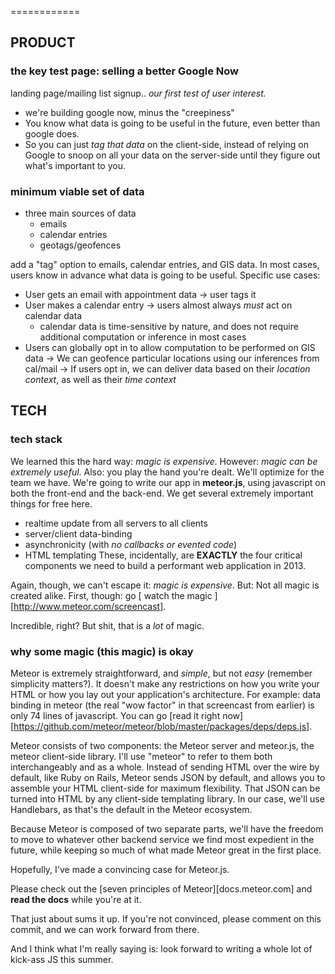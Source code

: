============

## PRODUCT
### the key test page: selling a better Google Now 
landing page/mailing list signup.. *our first test of user interest.*


- we're building google now, minus the "creepiness"
- You know what data is going to be useful in the future, even better than
  google does. 
- So you can just *tag that data* on the client-side, instead of relying on 
  Google to snoop on all your data on the server-side until they figure out 
  what's important to you.

### minimum viable set of data

- three main sources of data
  - emails
  - calendar entries
  - geotags/geofences

add a "tag" option to emails, calendar entries, and GIS data.
In most cases, users know in advance what data is going to be useful.
Specific use cases:

- User gets an email with appointment data -> user tags it 
- User makes a calendar entry -> users almost always *must* act on calendar data
    - calendar data is time-sensitive by nature, and does not require
      additional computation or inference in most cases
- Users can globally opt in to allow computation to be performed on GIS data
    -> We can geofence particular locations using our inferences from cal/mail
    -> If users opt in, we can deliver data based on their _location context_, 
    as well as their _time context_

## TECH
### tech stack
We learned this the hard way: _magic is expensive_. 
However: _magic can be extremely useful_.
Also: you play the hand you're dealt. 
We'll optimize for the team we have.
We're going to write our app in **meteor.js**, using javascript on both the
front-end and the back-end.
We get several extremely important things for free here.
- realtime update from all servers to all clients
- server/client data-binding
- asynchronicity (with _no callbacks or evented code_)
- HTML templating
These, incidentally, are **EXACTLY** the four critical components we need to
build a performant web application in 2013.

Again, though, we can't escape it: _magic is expensive_. 
But: Not all magic is created alike. 
First, though: go [ watch the magic ][http://www.meteor.com/screencast].

Incredible, right? But shit, that is a _lot_ of magic.

### why some magic (this magic) is okay
Meteor is extremely straightforward, and _simple_, but not _easy_ (remember
simplicity matters?). It doesn't make any restrictions on how
you write your HTML or how you lay out your application's architecture.
For example: data binding in meteor (the real "wow factor" in that screencast
from earlier) is only 74 lines of javascript.
You can go [read it right
now][https://github.com/meteor/meteor/blob/master/packages/deps/deps.js].


Meteor consists of two components: the Meteor server and meteor.js, the meteor
client-side library. I'll use "meteor" to refer to them both interchangeably
and as a whole.
Instead of sending HTML over the wire by default, like Ruby on Rails, Meteor
sends JSON by default, and allows you to assemble your HTML client-side for
maximum flexibility.
That JSON can be turned into HTML by any client-side templating library. In our
case, we'll use Handlebars, as that's the default in the Meteor ecosystem.

Because Meteor is composed of two separate parts, we'll have the freedom to
move to whatever other backend service we find most expedient in the future,
while keeping so much of what made Meteor great in the first place.

Hopefully, I've made a convincing case for Meteor.js.

Please check out the [seven principles of Meteor][docs.meteor.com] and **read
the docs** while you're at it. 

That just about sums it up. If you're not convinced, please comment on this
commit, and we can work forward from there. 

And I think what I'm really saying is: look forward to writing a whole lot of 
kick-ass JS this summer.

